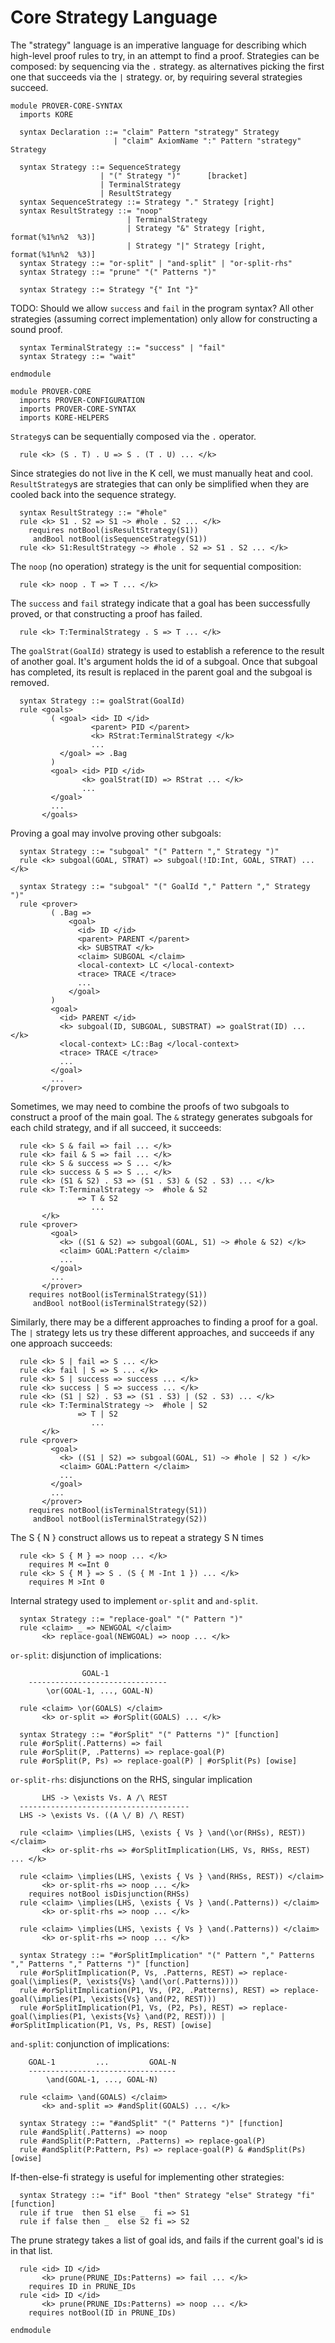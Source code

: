 Core Strategy Language
======================

The "strategy" language is an imperative language for describing which
high-level proof rules to try, in an attempt to find a proof.
Strategies can be composed: by sequencing via the `.` strategy.
as alternatives picking the first one that succeeds via the `|` strategy.
or, by requiring several strategies succeed.

```k
module PROVER-CORE-SYNTAX
  imports KORE

  syntax Declaration ::= "claim" Pattern "strategy" Strategy
                       | "claim" AxiomName ":" Pattern "strategy" Strategy
```

```k
  syntax Strategy ::= SequenceStrategy
                    | "(" Strategy ")"      [bracket]
                    | TerminalStrategy
                    | ResultStrategy
  syntax SequenceStrategy ::= Strategy "." Strategy [right]
  syntax ResultStrategy ::= "noop"
                          | TerminalStrategy
                          | Strategy "&" Strategy [right, format(%1%n%2  %3)]
                          | Strategy "|" Strategy [right, format(%1%n%2  %3)]
  syntax Strategy ::= "or-split" | "and-split" | "or-split-rhs"
  syntax Strategy ::= "prune" "(" Patterns ")"

  syntax Strategy ::= Strategy "{" Int "}"
```

TODO: Should we allow `success` and `fail` in the program syntax? All other
strategies (assuming correct implementation) only allow for constructing a sound
proof.

```k
  syntax TerminalStrategy ::= "success" | "fail"
  syntax Strategy ::= "wait"
```

```k
endmodule
```

```k
module PROVER-CORE
  imports PROVER-CONFIGURATION
  imports PROVER-CORE-SYNTAX
  imports KORE-HELPERS
```

`Strategy`s can be sequentially composed via the `.` operator.

```k
  rule <k> (S . T) . U => S . (T . U) ... </k>
```

Since strategies do not live in the K cell, we must manually heat and cool.
`ResultStrategy`s are strategies that can only be simplified when they are
cooled back into the sequence strategy.

```k
  syntax ResultStrategy ::= "#hole"
  rule <k> S1 . S2 => S1 ~> #hole . S2 ... </k>
    requires notBool(isResultStrategy(S1))
     andBool notBool(isSequenceStrategy(S1))
  rule <k> S1:ResultStrategy ~> #hole . S2 => S1 . S2 ... </k>
```

The `noop` (no operation) strategy is the unit for sequential composition:

```k
  rule <k> noop . T => T ... </k>
```

The `success` and `fail` strategy indicate that a goal has been successfully
proved, or that constructing a proof has failed.

```k
  rule <k> T:TerminalStrategy . S => T ... </k>
```

The `goalStrat(GoalId)` strategy is used to establish a reference to the result of
another goal. It's argument holds the id of a subgoal. Once that subgoal has
completed, its result is replaced in the parent goal and the subgoal is removed.

```k
  syntax Strategy ::= goalStrat(GoalId)
  rule <goals>
         ( <goal> <id> ID </id>
                  <parent> PID </parent>
                  <k> RStrat:TerminalStrategy </k>
                  ...
           </goal> => .Bag
         )
         <goal> <id> PID </id>
                <k> goalStrat(ID) => RStrat ... </k>
                ...
         </goal>
         ...
       </goals>
```

Proving a goal may involve proving other subgoals:

```k
  syntax Strategy ::= "subgoal" "(" Pattern "," Strategy ")"
  rule <k> subgoal(GOAL, STRAT) => subgoal(!ID:Int, GOAL, STRAT) ... </k>

  syntax Strategy ::= "subgoal" "(" GoalId "," Pattern "," Strategy ")"
  rule <prover>
         ( .Bag =>
             <goal>
               <id> ID </id>
               <parent> PARENT </parent>
               <k> SUBSTRAT </k>
               <claim> SUBGOAL </claim>
               <local-context> LC </local-context>
               <trace> TRACE </trace>
               ...
             </goal>
         )
         <goal>
           <id> PARENT </id>
           <k> subgoal(ID, SUBGOAL, SUBSTRAT) => goalStrat(ID) ... </k>
           <local-context> LC::Bag </local-context>
           <trace> TRACE </trace>
           ...
         </goal>
         ...
       </prover>
```

Sometimes, we may need to combine the proofs of two subgoals to construct a proof
of the main goal. The `&` strategy generates subgoals for each child strategy, and if
all succeed, it succeeds:

```k
  rule <k> S & fail => fail ... </k>
  rule <k> fail & S => fail ... </k>
  rule <k> S & success => S ... </k>
  rule <k> success & S => S ... </k>
  rule <k> (S1 & S2) . S3 => (S1 . S3) & (S2 . S3) ... </k>
  rule <k> T:TerminalStrategy ~>  #hole & S2
               => T & S2
                  ...
       </k>
  rule <prover>
         <goal>
           <k> ((S1 & S2) => subgoal(GOAL, S1) ~> #hole & S2) </k>
           <claim> GOAL:Pattern </claim>
           ...
         </goal>
         ...
       </prover>
    requires notBool(isTerminalStrategy(S1))
     andBool notBool(isTerminalStrategy(S2))
```

Similarly, there may be a different approaches to finding a proof for a goal.
The `|` strategy lets us try these different approaches, and succeeds if any one
approach succeeds:

```k
  rule <k> S | fail => S ... </k>
  rule <k> fail | S => S ... </k>
  rule <k> S | success => success ... </k>
  rule <k> success | S => success ... </k>
  rule <k> (S1 | S2) . S3 => (S1 . S3) | (S2 . S3) ... </k>
  rule <k> T:TerminalStrategy ~>  #hole | S2
               => T | S2
                  ...
       </k>
  rule <prover>
         <goal>
           <k> ((S1 | S2) => subgoal(GOAL, S1) ~> #hole | S2 ) </k>
           <claim> GOAL:Pattern </claim>
           ...
         </goal>
         ...
       </prover>
    requires notBool(isTerminalStrategy(S1))
     andBool notBool(isTerminalStrategy(S2))
```

The S { N } construct allows us to repeat a strategy S N times

```k
  rule <k> S { M } => noop ... </k>
    requires M <=Int 0
  rule <k> S { M } => S . (S { M -Int 1 }) ... </k>
    requires M >Int 0
```

Internal strategy used to implement `or-split` and `and-split`.

```k
  syntax Strategy ::= "replace-goal" "(" Pattern ")"
  rule <claim> _ => NEWGOAL </claim>
       <k> replace-goal(NEWGOAL) => noop ... </k>
```

`or-split`: disjunction of implications:

```
                GOAL-1
    -------------------------------
        \or(GOAL-1, ..., GOAL-N)
```

```k
  rule <claim> \or(GOALS) </claim>
       <k> or-split => #orSplit(GOALS) ... </k>

  syntax Strategy ::= "#orSplit" "(" Patterns ")" [function]
  rule #orSplit(.Patterns) => fail
  rule #orSplit(P, .Patterns) => replace-goal(P)
  rule #orSplit(P, Ps) => replace-goal(P) | #orSplit(Ps) [owise]
```

`or-split-rhs`: disjunctions on the RHS, singular implication

```
       LHS -> \exists Vs. A /\ REST
  --------------------------------------
  LHS -> \exists Vs. ((A \/ B) /\ REST)
```

```k
  rule <claim> \implies(LHS, \exists { Vs } \and(\or(RHSs), REST)) </claim>
       <k> or-split-rhs => #orSplitImplication(LHS, Vs, RHSs, REST) ... </k>

  rule <claim> \implies(LHS, \exists { Vs } \and(RHSs, REST)) </claim>
       <k> or-split-rhs => noop ... </k>
    requires notBool isDisjunction(RHSs)
  rule <claim> \implies(LHS, \exists { Vs } \and(.Patterns)) </claim>
       <k> or-split-rhs => noop ... </k>

  rule <claim> \implies(LHS, \exists { Vs } \and(.Patterns)) </claim>
       <k> or-split-rhs => noop ... </k>

  syntax Strategy ::= "#orSplitImplication" "(" Pattern "," Patterns "," Patterns "," Patterns ")" [function]
  rule #orSplitImplication(P, Vs, .Patterns, REST) => replace-goal(\implies(P, \exists{Vs} \and(\or(.Patterns))))
  rule #orSplitImplication(P1, Vs, (P2, .Patterns), REST) => replace-goal(\implies(P1, \exists{Vs} \and(P2, REST)))
  rule #orSplitImplication(P1, Vs, (P2, Ps), REST) => replace-goal(\implies(P1, \exists{Vs} \and(P2, REST))) | #orSplitImplication(P1, Vs, Ps, REST) [owise]
```

`and-split`: conjunction of implications:

```
    GOAL-1         ...         GOAL-N
    ---------------------------------
        \and(GOAL-1, ..., GOAL-N)
```

```k
  rule <claim> \and(GOALS) </claim>
       <k> and-split => #andSplit(GOALS) ... </k>

  syntax Strategy ::= "#andSplit" "(" Patterns ")" [function]
  rule #andSplit(.Patterns) => noop
  rule #andSplit(P:Pattern, .Patterns) => replace-goal(P)
  rule #andSplit(P:Pattern, Ps) => replace-goal(P) & #andSplit(Ps) [owise]
```

If-then-else-fi strategy is useful for implementing other strategies:

```k
  syntax Strategy ::= "if" Bool "then" Strategy "else" Strategy "fi" [function]
  rule if true  then S1 else _  fi => S1
  rule if false then _  else S2 fi => S2
```

The prune strategy takes a list of goal ids, and fails if the current goal's id
is in that list.

```k
  rule <id> ID </id>
       <k> prune(PRUNE_IDs:Patterns) => fail ... </k>
    requires ID in PRUNE_IDs
  rule <id> ID </id>
       <k> prune(PRUNE_IDs:Patterns) => noop ... </k>
    requires notBool(ID in PRUNE_IDs)
```

```k
endmodule
```
